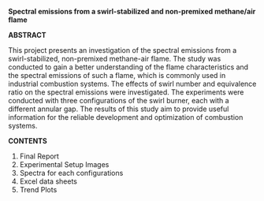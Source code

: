 ****Spectral emissions from a swirl-stabilized and non-premixed methane/air flame****

**ABSTRACT**

This project presents an investigation of the spectral emissions from a swirl-stabilized, non-premixed methane-air flame. The study was conducted to gain a better understanding
of the flame characteristics and the spectral emissions of such a flame, which is commonly used in industrial combustion systems. The effects of swirl number and equivalence ratio
on the spectral emissions were investigated. The experiments were conducted with three configurations of the swirl burner, each with a different annular gap. The results of this
study aim to provide useful information for the reliable development and optimization of combustion systems.

**CONTENTS**
1. Final Report
2. Experimental Setup Images
3. Spectra for each configurations
4. Excel data sheets
5. Trend Plots

